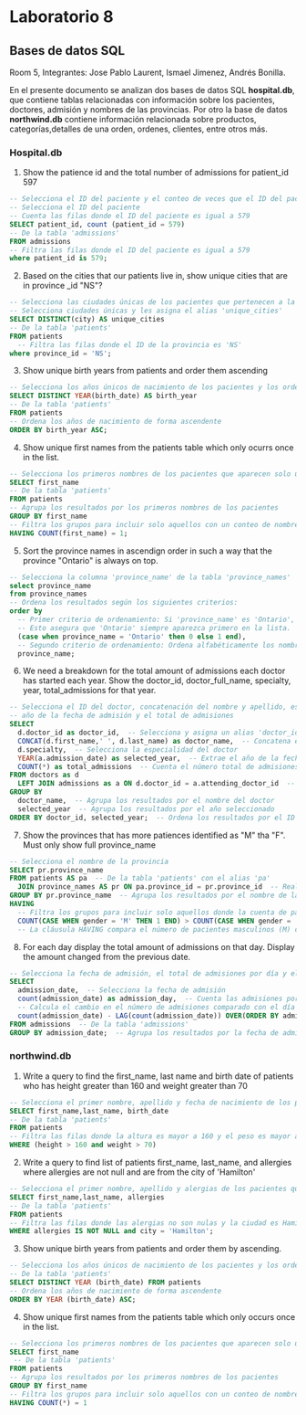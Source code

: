 # Laboratorio 8

## Bases de datos SQL

Room 5, Integrantes: Jose Pablo Laurent, Ismael Jimenez, Andrés Bonilla.

En el presente documento se analizan dos bases de datos SQL **hospital.db**, que contiene tablas relacionadas con información sobre los pacientes, doctores, admisión  y nombres de las provincias. Por otro la base de datos **northwind.db** contiene información  relacionada sobre productos, categorías,detalles de una orden, ordenes, clientes, entre otros más.

### Hospital.db

1. Show the patience id and the total number of admissions for patient_id 597

```SQL
-- Selecciona el ID del paciente y el conteo de veces que el ID del paciente es igual a 579
-- Selecciona el ID del paciente
-- Cuenta las filas donde el ID del paciente es igual a 579
SELECT patient_id, count (patient_id = 579)
-- De la tabla 'admissions'
FROM admissions
-- Filtra las filas donde el ID del paciente es igual a 579
where patient_id is 579;
```

2. Based on the cities that our patients live in, show unique cities that are in province _id "NS"?

```SQL
-- Selecciona las ciudades únicas de los pacientes que pertenecen a la provincia con ID 'NS'
-- Selecciona ciudades únicas y les asigna el alias 'unique_cities'
SELECT DISTINCT(city) AS unique_cities
-- De la tabla 'patients'
FROM patients
  -- Filtra las filas donde el ID de la provincia es 'NS'
where province_id = 'NS';
```

3. Show unique birth years from patients and order them ascending

```SQL
-- Selecciona los años únicos de nacimiento de los pacientes y los ordena de forma ascendente
SELECT DISTINCT YEAR(birth_date) AS birth_year
-- De la tabla 'patients'
FROM patients
-- Ordena los años de nacimiento de forma ascendente
ORDER BY birth_year ASC;
```

4. Show unique first names from the patients table which only ocurrs once in the list.

```SQL
-- Selecciona los primeros nombres de los pacientes que aparecen solo una vez en la tabla
SELECT first_name
-- De la tabla 'patients'
FROM patients
-- Agrupa los resultados por los primeros nombres de los pacientes
GROUP BY first_name
-- Filtra los grupos para incluir solo aquellos con un conteo de nombres igual a 1
HAVING COUNT(first_name) = 1;
```

5. Sort the province names in ascendign order in such a way that the province "Ontario" is always on top.

```SQL
-- Selecciona la columna 'province_name' de la tabla 'province_names'
select province_name
from province_names
-- Ordena los resultados según los siguientes criterios:
order by
  -- Primer criterio de ordenamiento: Si 'province_name' es 'Ontario', asigna 0, de lo contrario, asigna 1.
  -- Esto asegura que 'Ontario' siempre aparezca primero en la lista.
  (case when province_name = 'Ontario' then 0 else 1 end),
  -- Segundo criterio de ordenamiento: Ordena alfabéticamente los nombres de las provincias.
  province_name;
```

6. We need a breakdown for the total amount of admissions each doctor has started each year. Show the doctor_id, doctor_full_name, specialty, year, total_admissions for that year.

```SQL
-- Selecciona el ID del doctor, concatenación del nombre y apellido, especialidad,
-- año de la fecha de admisión y el total de admisiones
SELECT
  d.doctor_id as doctor_id,  -- Selecciona y asigna un alias 'doctor_id' para el ID del doctor
  CONCAT(d.first_name,' ', d.last_name) as doctor_name,  -- Concatena el nombre y apellido del doctor y asigna un alias 'doctor_name'
  d.specialty,  -- Selecciona la especialidad del doctor
  YEAR(a.admission_date) as selected_year,  -- Extrae el año de la fecha de admisión y asigna un alias 'selected_year'
  COUNT(*) as total_admissions  -- Cuenta el número total de admisiones y asigna un alias 'total_admissions'
FROM doctors as d
  LEFT JOIN admissions as a ON d.doctor_id = a.attending_doctor_id  -- Realiza un LEFT JOIN entre la tabla 'doctors' y 'admissions' usando 'doctor_id'
GROUP BY
  doctor_name,  -- Agrupa los resultados por el nombre del doctor
  selected_year  -- Agrupa los resultados por el año seleccionado
ORDER BY doctor_id, selected_year;  -- Ordena los resultados por el ID del doctor y el año seleccionado
```

7. Show  the provinces that has more patiences  identified as "M" tha "F". Must only show full province_name

```SQL
-- Selecciona el nombre de la provincia
SELECT pr.province_name
FROM patients AS pa  -- De la tabla 'patients' con el alias 'pa'
  JOIN province_names AS pr ON pa.province_id = pr.province_id  -- Realiza un JOIN entre 'patients' y 'province_names' usando 'province_id'
GROUP BY pr.province_name  -- Agrupa los resultados por el nombre de la provincia
HAVING
  -- Filtra los grupos para incluir solo aquellos donde la cuenta de pacientes masculinos es mayor que la de pacientes femeninos
  COUNT(CASE WHEN gender = 'M' THEN 1 END) > COUNT(CASE WHEN gender = 'F' THEN 1 END);
  -- La cláusula HAVING compara el número de pacientes masculinos (M) con el número de pacientes femeninos (F) por provincia
```

8. For each day display the total amount of admissions on that day. Display the amount changed from the previous date.

```SQL
-- Selecciona la fecha de admisión, el total de admisiones por día y el cambio en el conteo de admisiones respecto al día anterior
SELECT
  admission_date,  -- Selecciona la fecha de admisión
  count(admission_date) as admission_day,  -- Cuenta las admisiones por fecha y asigna un alias 'admission_day'
  -- Calcula el cambio en el número de admisiones comparado con el día anterior
  count(admission_date) - LAG(count(admission_date)) OVER(ORDER BY admission_date) AS admission_count_change
FROM admissions  -- De la tabla 'admissions'
GROUP BY admission_date;  -- Agrupa los resultados por la fecha de admisión

```

### northwind.db

1. Write a query to find the first_name, last name and birth date of patients who has height greater than 160 and weight greater than 70

```SQL
-- Selecciona el primer nombre, apellido y fecha de nacimiento de los pacientes que tienen una altura mayor a 160 y un peso mayor a 70
SELECT first_name,last_name, birth_date
-- De la tabla 'patients'
FROM patients
-- Filtra las filas donde la altura es mayor a 160 y el peso es mayor a 70
WHERE (height > 160 and weight > 70)
```

2. Write a query to find list of patients first_name, last_name, and allergies where allergies are not null and are from the city of 'Hamilton'

```SQL
-- Selecciona el primer nombre, apellido y alergias de los pacientes que tienen alergias y viven en la ciudad de Hamilton
SELECT first_name,last_name, allergies
-- De la tabla 'patients'
FROM patients
-- Filtra las filas donde las alergias no son nulas y la ciudad es Hamilton
WHERE allergies IS NOT NULL and city = 'Hamilton';
```

3. Show unique birth years from patients and order them by ascending.

```SQL
-- Selecciona los años únicos de nacimiento de los pacientes y los ordena de forma ascendente
-- De la tabla 'patients'
SELECT DISTINCT YEAR (birth_date) FROM patients
-- Ordena los años de nacimiento de forma ascendente
ORDER BY YEAR (birth_date) ASC;
```

4. Show unique first names from the patients table which only occurs once in the list.

```SQL
-- Selecciona los primeros nombres de los pacientes que aparecen solo una vez en la tabla
SELECT first_name
 -- De la tabla 'patients'
FROM patients
-- Agrupa los resultados por los primeros nombres de los pacientes
GROUP BY first_name
-- Filtra los grupos para incluir solo aquellos con un conteo de nombres igual a 1
HAVING COUNT(*) = 1
```
